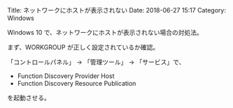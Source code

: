 Title: ネットワークにホストが表示されない
Date: 2018-06-27 15:17
Category: Windows

Windows 10 で、ネットワークにホストが表示されない場合の対処法。

まず、WORKGROUP が正しく設定されているか確認。

「コントロールパネル」 -> 「管理ツール」 -> 「サービス」で、

* Function Discovery Provider Host
* Function Discovery Resource Publication

を起動させる。


